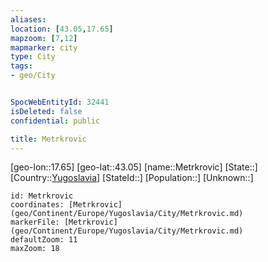 ```yaml
---
aliases: 
location: [43.05,17.65]
mapzoom: [7,12] 
mapmarker: city 
type: City
tags:
- geo/City


SpocWebEntityId: 32441
isDeleted: false
confidential: public

title: Metrkrovic
---
```

[geo-lon::17.65]
[geo-lat::43.05]
[name::Metrkrovic]
[State::]
[Country::[Yugoslavia](geo/Continent/Europe/Yugoslavia.md)]
[StateId::]
[Population::]
[Unknown::]


```leaflet
id: Metrkrovic
coordinates: [Metrkrovic](geo/Continent/Europe/Yugoslavia/City/Metrkrovic.md)
markerFile: [Metrkrovic](geo/Continent/Europe/Yugoslavia/City/Metrkrovic.md)
defaultZoom: 11 
maxZoom: 18
```


